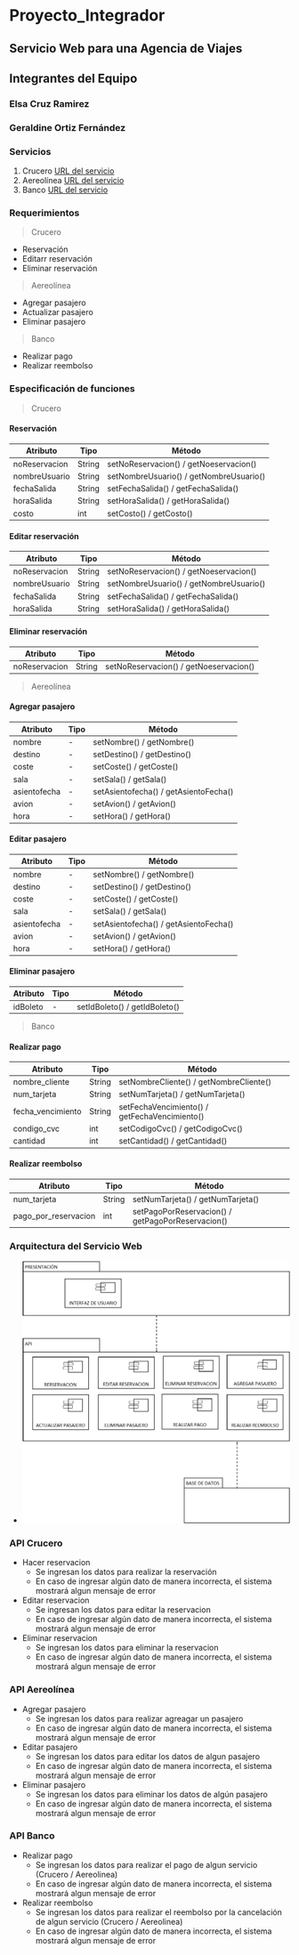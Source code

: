 # Proyecto_Integrador
## Servicio Web para una Agencia de Viajes 
## Integrantes del Equipo 
### Elsa Cruz Ramirez
### Geraldine Ortiz Fernández 

### Servicios 
1. Crucero [URL del servicio](http://3.82.213.195:9191/cruceroelsa.wsdl)
2. Aereolínea [URL del servicio](http://54.90.84.87:8080/aeropuerto.wsdl)
3. Banco [URL del servicio](http://3.87.203.171:8080/banco.wsdl)

### Requerimientos 
>Crucero 
- Reservación 
- Editarr reservación 
- Eliminar reservación 

>Aereolínea 
- Agregar pasajero 
- Actualizar pasajero 
- Eliminar pasajero 

>Banco 
- Realizar pago 
- Realizar reembolso 

### Especificación de funciones 
>Crucero 
#### Reservación 
| Atributo | Tipo | Método |
| -------- | ---- | ------ |
| noReservacion | String | setNoReservacion() / getNoeservacion() |
| nombreUsuario | String | setNombreUsuario() / getNombreUsuario() |
| fechaSalida | String | setFechaSalida() / getFechaSalida() |
| horaSalida | String | setHoraSalida() / getHoraSalida() |
| costo | int | setCosto() / getCosto() |
#### Editar reservación 
| Atributo | Tipo | Método |
| -------- | ---- | ------ |
| noReservacion | String | setNoReservacion() / getNoeservacion() |
| nombreUsuario | String | setNombreUsuario() / getNombreUsuario() |
| fechaSalida | String | setFechaSalida() / getFechaSalida() |
| horaSalida | String | setHoraSalida() / getHoraSalida() |
#### Eliminar reservación 
| Atributo | Tipo | Método |
| -------- | ---- | ------ |
| noReservacion | String | setNoReservacion() / getNoeservacion() |

>Aereolínea 
#### Agregar pasajero 
| Atributo | Tipo | Método |
| -------- | ---- | ------ |
| nombre | - | setNombre() / getNombre() |
| destino | - | setDestino() / getDestino() |
| coste | - | setCoste() / getCoste() |
| sala | - | setSala() / getSala() |
| asientofecha | - | setAsientofecha() / getAsientoFecha() |
| avion | - | setAvion() / getAvion() |
| hora | - | setHora() / getHora() |
#### Editar pasajero 
| Atributo | Tipo | Método |
| -------- | ---- | ------ |
| nombre | - | setNombre() / getNombre() |
| destino | - | setDestino() / getDestino() |
| coste | - | setCoste() / getCoste() |
| sala | - | setSala() / getSala() |
| asientofecha | - | setAsientofecha() / getAsientoFecha() |
| avion | - | setAvion() / getAvion() |
| hora | - | setHora() / getHora() |
#### Eliminar pasajero 
| Atributo | Tipo | Método |
| -------- | ---- | ------ |
| idBoleto | - | setIdBoleto() / getIdBoleto() |
>Banco 
#### Realizar pago 
| Atributo | Tipo | Método |
| -------- | ---- | ------ |
| nombre_cliente | String | setNombreCliente() / getNombreCliente() |
| num_tarjeta | String | setNumTarjeta() / getNumTarjeta() |
| fecha_vencimiento | String | setFechaVencimiento() / getFechaVencimiento() |
| condigo_cvc | int | setCodigoCvc() / getCodigoCvc() |
| cantidad | int | setCantidad() / getCantidad() |
#### Realizar reembolso 
| Atributo | Tipo | Método |
| -------- | ---- | ------ |
| num_tarjeta | String | setNumTarjeta() / getNumTarjeta() |
| pago_por_reservacion | int | setPagoPorReservacion() / getPagoPorReservacion() |
### Arquitectura del Servicio Web 
- ![](https://github.com/ElsaCR/Proyecto_Integrador/blob/master/AGENCIA_IMG/arquitectura_servicio.png)
### API Crucero 
- Hacer reservacion 
  - Se ingresan los datos  para realizar la reservación
  - En caso de ingresar algún dato de manera incorrecta, el sistema mostrará algun mensaje de error
- Editar reservacion 
  - Se ingresan los datos para editar la reservacion
  - En caso de ingresar algún dato de manera incorrecta, el sistema mostrará algun mensaje de error
- Eliminar reservacion 
  - Se ingresan los datos para eliminar la reservacion
  - En caso de ingresar algún dato de manera incorrecta, el sistema mostrará algun mensaje de error
### API Aereolínea 
- Agregar pasajero 
  - Se ingresan los datos  para realizar agreagar un pasajero
  - En caso de ingresar algún dato de manera incorrecta, el sistema mostrará algun mensaje de error
- Editar pasajero
  - Se ingresan los datos para editar los datos de algun pasajero
  - En caso de ingresar algún dato de manera incorrecta, el sistema mostrará algun mensaje de error
- Eliminar pasajero 
  - Se ingresan los datos para eliminar los datos de algún pasajero
  - En caso de ingresar algún dato de manera incorrecta, el sistema mostrará algun mensaje de error
### API Banco 
- Realizar pago 
  - Se ingresan los datos  para realizar el pago de algun servicio (Crucero / Aereolinea) 
  - En caso de ingresar algún dato de manera incorrecta, el sistema mostrará algun mensaje de error
- Realizar reembolso
  - Se ingresan los datos  para realizar el reembolso por la cancelación de algun servicio (Crucero / Aereolinea) 
  - En caso de ingresar algún dato de manera incorrecta, el sistema mostrará algun mensaje de error
